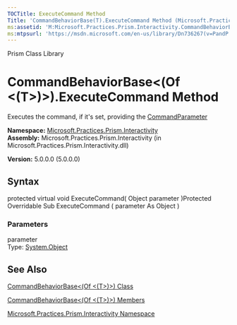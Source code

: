 ```yaml
---
TOCTitle: ExecuteCommand Method
Title: 'CommandBehaviorBase(T).ExecuteCommand Method (Microsoft.Practices.Prism.Interactivity)'
ms:assetid: 'M:Microsoft.Practices.Prism.Interactivity.CommandBehaviorBase\`1.ExecuteCommand(System.Object)'
ms:mtpsurl: 'https://msdn.microsoft.com/en-us/library/Dn736267(v=PandP.50)'
---
```


Prism Class Library

CommandBehaviorBase&lt;(Of &lt;(T&gt;)&gt;).ExecuteCommand Method
=====================================================================

Executes the command, if it's set, providing the [CommandParameter](https://msdn.microsoft.com/p:microsoft.practices.prism.interactivity.commandbehaviorbase%601.commandparameter)

**Namespace:** [Microsoft.Practices.Prism.Interactivity](https://msdn.microsoft.com/n:microsoft.practices.prism.interactivity)
**Assembly:** Microsoft.Practices.Prism.Interactivity (in Microsoft.Practices.Prism.Interactivity.dll)

**Version:** 5.0.0.0 (5.0.0.0)

## Syntax


protected virtual void ExecuteCommand( Object parameter )Protected Overridable Sub ExecuteCommand ( parameter As Object )

### Parameters

parameter  
Type: [System.Object](http://msdn.microsoft.com/en-us/library/e5kfa45b)

See Also
--------


[CommandBehaviorBase&lt;(Of &lt;(T&gt;)&gt;) Class](https://msdn.microsoft.com/t:microsoft.practices.prism.interactivity.commandbehaviorbase%601)

[CommandBehaviorBase&lt;(Of &lt;(T&gt;)&gt;) Members](https://msdn.microsoft.com/allmembers.t:microsoft.practices.prism.interactivity.commandbehaviorbase%601)

[Microsoft.Practices.Prism.Interactivity Namespace](https://msdn.microsoft.com/n:microsoft.practices.prism.interactivity)
